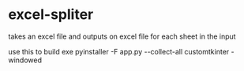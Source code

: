 # excel-spliter
takes an excel file and outputs on excel file for each sheet in the input

use this to build exe
pyinstaller -F app.py --collect-all customtkinter -windowed
